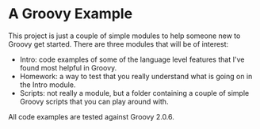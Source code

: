 # A Groovy Example

This project is just a couple of simple modules to help someone new to Groovy get started. There are three modules that will be of interest:

 - Intro: code examples of some of the language level features that I've found most helpful in Groovy.
 - Homework: a way to test that you really understand what is going on in the Intro module.
 - Scripts: not really a module, but a folder containing a couple of simple Groovy scripts that you can play around with.

All code examples are tested against Groovy 2.0.6.
